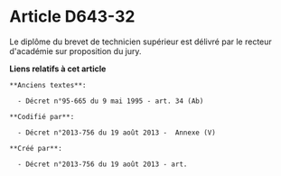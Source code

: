 # Article D643-32

Le diplôme du brevet de technicien supérieur est délivré par le recteur d'académie sur proposition du jury.

**Liens relatifs à cet article**

	**Anciens textes**:

	  - Décret n°95-665 du 9 mai 1995 - art. 34 (Ab)

	**Codifié par**:

	  - Décret n°2013-756 du 19 août 2013 -  Annexe (V)

	**Créé par**:

	  - Décret n°2013-756 du 19 août 2013 - art.
